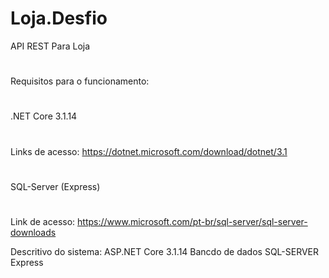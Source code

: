 # Loja.Desfio
API REST Para Loja
#
Requisitos para o funcionamento:
#
.NET Core 3.1.14
#
Links de acesso: https://dotnet.microsoft.com/download/dotnet/3.1
#
SQL-Server (Express)
#
Link de acesso: https://www.microsoft.com/pt-br/sql-server/sql-server-downloads

Descritivo do sistema:
ASP.NET Core 3.1.14
Bancdo de dados SQL-SERVER Express
